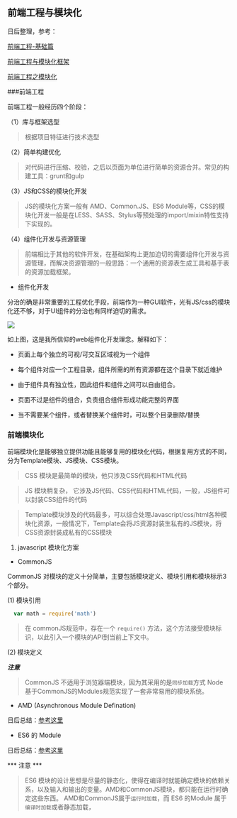 ## 前端工程与模块化
日后整理，参考：

[前端工程-基础篇](https://github.com/fouber/blog/issues/10#issuecomment-138308585)

[前端工程与模块化框架](https://github.com/fouber/blog/issues/4)

[前端工程之模块化](http://fex.baidu.com/blog/2014/03/fis-module/)

###前端工程

前端工程一般经历四个阶段：

（1）库与框架选型
> 根据项目特征进行技术选型

（2）简单构建优化
> 对代码进行压缩、校验，之后以页面为单位进行简单的资源合并。常见的构建工具：grunt和gulp

（3）JS和CSS的模块化开发
> JS的模块化方案一般有 AMD、Common.JS、ES6 Module等，CSS的模块化开发一般是在LESS、SASS、Stylus等预处理的import/mixin特性支持下实现的。

（4）组件化开发与资源管理
> 前端相比于其他的软件开发，在基础架构上更加迫切的需要组件化开发与资源管理，而解决资源管理的一般思路：一个通用的资源表生成工具和基于表的资源加载框架。

* 组件化开发

分治的确是非常重要的工程优化手段，前端作为一种GUI软件，光有JS/css的模块化还不够，对于UI组件的分治也有同样迫切的需求。

![](https://github.com/buptwangsong/FE-Knowledge-collection/blob/master/img/components.png)

如上图，这是我所信仰的web组件化开发理念。解释如下：

* 页面上每个独立的可视/可交互区域视为一个组件

* 每个组件对应一个工程目录，组件所需的所有资源都在这个目录下就近维护

* 由于组件具有独立性，因此组件和组件之间可以自由组合。

* 页面不过是组件的组合，负责组合组件形成功能完整的界面

* 当不需要某个组件，或者替换某个组件时，可以整个目录删除/替换




### 前端模块化

前端模块化是能够独立提供功能且能够复用的模块化代码，根据复用方式的不同，分为Template模块、JS模块、CSS模块。

> CSS 模块是最简单的模块，他只涉及CSS代码和HTML代码

> JS 模块稍复杂， 它涉及JS代码、CSS代码和HTML代码，一般，JS组件可以封装CSS组件的代码

> Template模块涉及的代码最多，可以综合处理Javascript/css/html各种模块化资源，一般情况下，Template会将JS资源封装生私有的JS模块，将CSS资源封装成私有的CSS模块

1. javascript 模块化方案

* CommonJS

 CommonJS 对模块的定义十分简单，主要包括模块定义、模块引用和模块标示3个部分。

(1) 模块引用

```javascript
  var math = require('math')
```
> 在 commonJS规范中，存在一个 `require()` 方法，这个方法接受模块标识，以此引入一个模块的API到当前上下文中。

(2) 模块定义


***注意***
> CommonJS 不适用于浏览器端模块，因为其采用的是`同步加载`方式
> Node 基于CommonJS的Modules规范实现了一套非常易用的模块系统。

* AMD (Asynchronous Module Defination)

日后总结：[参考这里](http://www.ruanyifeng.com/blog/2012/10/asynchronous_module_definition.html)

* ES6 的 Module

日后总结：[参考这里](http://es6.ruanyifeng.com/#docs/module)

*** 注意 ***
> ES6 模块的设计思想是尽量的静态化，使得在编译时就能确定模块的依赖关系，以及输入和输出的变量。AMD和CommonJS模块，都只能在运行时确定这些东西。
> AMD和CommonJS属于`运行时加载`，而 ES6 的Module 属于`编译时加载`或者静态加载，
